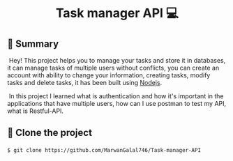 

<div align="center">
  <br>
  <h1>Task manager API 💻</h1>
</div>


## 📙 Summary

​	Hey! This project helps you to manage your tasks and store it in databases, it can manage tasks of multiple users without conflicts, you can create an account with ability to change your information, creating tasks, modify tasks and delete tasks, it has been built using [Nodejs](https://nodejs.org/en/download/).

​	In this project I learned what is authentication and how it's important in the applications that have multiple users, how can I use postman to test my API, what is Restful-API.

## :dart: ​Clone the project

​	`$ git clone https://github.com/MarwanGalal746/Task-manager-API`


